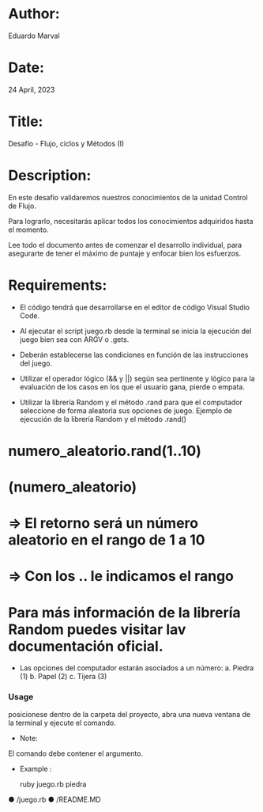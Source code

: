 # Author: 
Eduardo Marval

# Date: 
24 April, 2023

# Title: 
Desafío - Flujo, ciclos y Métodos (I)

# Description:

En este desafío validaremos nuestros conocimientos de la unidad Control de Flujo. 

Para lograrlo, necesitarás aplicar todos los conocimientos adquiridos hasta el momento.

Lee todo el documento antes de comenzar el desarrollo individual, para asegurarte de tener el máximo de puntaje y enfocar bien los esfuerzos.

# Requirements:

- El código tendrá que desarrollarse en el editor de código Visual Studio Code.

- Al ejecutar el script juego.rb desde la terminal se inicia la ejecución del juego bien sea con ARGV o .gets.

- Deberán establecerse las condiciones en función de las instrucciones del juego.

- Utilizar el operador lógico (&& y ||) según sea pertinente y lógico para la evaluación de los casos en los que el usuario gana, pierde o empata.

- Utilizar la librería Random y el método .rand para que el computador seleccione de forma aleatoria sus opciones de juego.
Ejemplo de ejecución de la librería Random y el método .rand()
# numero_aleatorio.rand(1..10)
# (numero_aleatorio)
# => El retorno será un número aleatorio en el rango de 1 a 10
# => Con los .. le indicamos el rango
# Para más información de la librería Random puedes visitar lav documentación oficial.

- Las opciones del computador estarán asociados a un número:
a. Piedra (1)
b. Papel (2)
c. Tijera (3)

### Usage ###

 posicionese dentro de la carpeta del proyecto, abra una nueva ventana de la terminal y ejecute el comando.
 
 - Note:

 El comando debe contener el argumento.
 
- Example :

  ruby juego.rb piedra

● /juego.rb
● /README.MD

